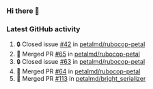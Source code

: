 ### Hi there 👋


### Latest GitHub activity
<!--START_SECTION:activity-->
1. 🔒 Closed issue [#42](https://github.com/petalmd/rubocop-petal/issues/42) in [petalmd/rubocop-petal](https://github.com/petalmd/rubocop-petal)
2. 🎉 Merged PR [#65](https://github.com/petalmd/rubocop-petal/pull/65) in [petalmd/rubocop-petal](https://github.com/petalmd/rubocop-petal)
3. 🔒 Closed issue [#63](https://github.com/petalmd/rubocop-petal/issues/63) in [petalmd/rubocop-petal](https://github.com/petalmd/rubocop-petal)
4. 🎉 Merged PR [#64](https://github.com/petalmd/rubocop-petal/pull/64) in [petalmd/rubocop-petal](https://github.com/petalmd/rubocop-petal)
5. 🎉 Merged PR [#113](https://github.com/petalmd/bright_serializer/pull/113) in [petalmd/bright_serializer](https://github.com/petalmd/bright_serializer)
<!--END_SECTION:activity-->

<!--
**Bhacaz/bhacaz** is a ✨ _special_ ✨ repository because its `README.md` (this file) appears on your GitHub profile.

Here are some ideas to get you started:

- 🔭 I’m currently working on ...
- 🌱 I’m currently learning ...
- 👯 I’m looking to collaborate on ...
- 🤔 I’m looking for help with ...
- 💬 Ask me about ...
- 📫 How to reach me: ...
- 😄 Pronouns: ...
- ⚡ Fun fact: ...
-->
